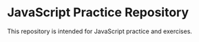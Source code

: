 # JavaScript Practice Repository

This repository is intended for JavaScript practice and exercises.
